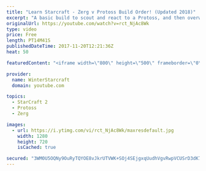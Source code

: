 ```yaml
---
title: "Learn Starcraft - Zerg v Protoss Build Order! (Updated 2018)"
excerpt: "A basic build to scout and react to a Protoss, and then overwhelm them with the swarm! Meant for lower level players looking for direction, not higher level looking for the dankest meta. -- Watch live at https://www.twitch.tv/wintergaming"
originalUrl: https://youtube.com/watch?v=rct_NjAc8Wk
type: video
price: Free
length: PT14M41S
publishedDateTime: 2017-11-20T12:21:36Z
heat: 50

featuredContent: "<iframe width=\"800\" height=\"500\" frameborder=\"0\" src=\"https://www.youtube.com/embed/rct_NjAc8Wk\" allow=\"accelerometer; autoplay; encrypted-media; gyroscope; picture-in-picture\" allowfullscreen></iframe>"

provider:
  name: WinterStarcraft
  domain: youtube.com

topics:
  - StarCraft 2
  - Protoss
  - Zerg

images:
  - url: https://i.ytimg.com/vi/rct_NjAc8Wk/maxresdefault.jpg
    width: 1280
    height: 720
    isCached: true

secured: "3WM0U5OQNy9OuRyTQYOE8vJkrUTVWK+SOj4SEjgxqUudhVgvRwpVCUSrD3dK7xKtODpXcYabd+flzU38BPqOkGyOuVM4BtFCC+bAxAuGw4vip/IJAapO6AzEfUtoA8nWbNGsYtLoSZL9qEzwm6M2w369SIW9dIw/fB/PeMbjiprCtgiMr0saQ/8X9VgocAk91Cvo8kvGkKUX4aNSuXztBhnV1RiD2kfS43nMk1KiFtVLvkTR/8Hy0qFwOKfox5W2DTN+bZlLs6MzNqznf5BE0oC8ct4WDH/7JkeE4Hv2V3MVevsQDAQq47S1smYRu5k3+miuLJZyFE7zhuuQJ4Dv7sXmQXc66GwEU5Lt8vDKXK07kRPktinwkQfAhgx4Q6VKhNphvKVpP82+dW5ZfA7/XBC6u2nDms6Ps+FxoK8Bh5c=;NFFgG3Ts7ci2aqopDsfEqQ=="
---
```



